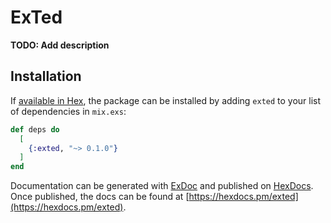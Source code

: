 # ExTed

**TODO: Add description**

## Installation

If [available in Hex](https://hex.pm/docs/publish), the package can be installed
by adding `exted` to your list of dependencies in `mix.exs`:

```elixir
def deps do
  [
    {:exted, "~> 0.1.0"}
  ]
end
```

Documentation can be generated with [ExDoc](https://github.com/elixir-lang/ex_doc)
and published on [HexDocs](https://hexdocs.pm). Once published, the docs can
be found at [https://hexdocs.pm/exted](https://hexdocs.pm/exted).

